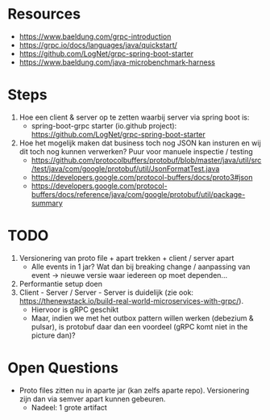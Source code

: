 # Resources
- https://www.baeldung.com/grpc-introduction
- https://grpc.io/docs/languages/java/quickstart/
- https://github.com/LogNet/grpc-spring-boot-starter
- https://www.baeldung.com/java-microbenchmark-harness

# Steps
1. Hoe een client & server op te zetten waarbij server via spring boot is:
    - spring-boot-grpc starter (io.github project): https://github.com/LogNet/grpc-spring-boot-starter
2. Hoe het mogelijk maken dat business toch nog JSON kan insturen en wij dit toch nog kunnen verwerken? Puur voor manuele inspectie / testing
    - https://github.com/protocolbuffers/protobuf/blob/master/java/util/src/test/java/com/google/protobuf/util/JsonFormatTest.java
    - https://developers.google.com/protocol-buffers/docs/proto3#json
    - https://developers.google.com/protocol-buffers/docs/reference/java/com/google/protobuf/util/package-summary

# TODO
1. Versionering van proto file + apart trekken + client / server apart
    - Alle events in 1 jar? Wat dan bij breaking change / aanpassing van event -> nieuwe versie waar iedereen op moet dependen...
1. Performantie setup doen
1. Client - Server / Server - Server is duidelijk (zie ook: https://thenewstack.io/build-real-world-microservices-with-grpc/).
    - Hiervoor is gRPC geschikt
    - Maar, indien we met het outbox pattern willen werken (debezium & pulsar), is protobuf daar dan een voordeel (gRPC komt niet in the picture dan)? 

# Open Questions
- Proto files zitten nu in aparte jar (kan zelfs aparte repo). Versionering zijn dan via semver apart kunnen gebeuren.
    - Nadeel: 1 grote artifact